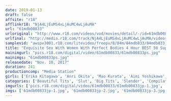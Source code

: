 ```yaml
---
date: 2019-01-13
draft: false
affsite: "r18"
afflinkr18: "NjA4LjEuMS4xLjAuMC4wLjAuMA"
url: "61mdb00833"
urloriginal: "http://www.r18.com/videos/vod/movies/detail/-/id=61mdb00833"
urlfinal: "http://media.r18.com/track/NjA4LjEuMS4xLjAuMC4wLjAuMA/videos/vod/movies/detail/-/id=61mdb00833"
samplevid: "awspv3001.r18.com/litevideo/freepv/8/84m/84mdb833/84mdb833_dmb_w.mp4"
title: "Exquisite Sex With Women With Perfect Bodies 4 Hour BEST 50 Super Select Beauties"
mainimgurl: "pics.r18.com/digital/video/61mdb00833/61mdb00833ps.jpg"
mainimgs: "61mdb00833ps.jpg"
releasedate: "Nov. 10, 2017"
duration: 241
productioncomp: "Media Station"
girls: ['Erika Kitagawa', 'Anri Okita', 'Mao Kurata', 'Aimi Yoshikawa', 'Asahi Mizuno', 'Azumi Chino', 'Ayumi Shinoda', 'Honoka Mihara', 'An Sasakura', 'Sakura Kirishima']
categories: ['Beautiful Tits', 'Slut', 'Big Tits', 'Slender', 'Compilation', 'Over 4 Hours', 'Hi-Def']
imgurls: ['pics.r18.com/digital/video/61mdb00833/61mdb00833jp-1.jpg', 'pics.r18.com/digital/video/61mdb00833/61mdb00833jp-2.jpg', 'pics.r18.com/digital/video/61mdb00833/61mdb00833jp-3.jpg', 'pics.r18.com/digital/video/61mdb00833/61mdb00833jp-4.jpg', 'pics.r18.com/digital/video/61mdb00833/61mdb00833jp-5.jpg', 'pics.r18.com/digital/video/61mdb00833/61mdb00833jp-6.jpg', 'pics.r18.com/digital/video/61mdb00833/61mdb00833jp-7.jpg', 'pics.r18.com/digital/video/61mdb00833/61mdb00833jp-8.jpg', 'pics.r18.com/digital/video/61mdb00833/61mdb00833jp-9.jpg', 'pics.r18.com/digital/video/61mdb00833/61mdb00833jp-10.jpg', 'pics.r18.com/digital/video/61mdb00833/61mdb00833jp-11.jpg', 'pics.r18.com/digital/video/61mdb00833/61mdb00833jp-12.jpg', 'pics.r18.com/digital/video/61mdb00833/61mdb00833jp-13.jpg', 'pics.r18.com/digital/video/61mdb00833/61mdb00833jp-14.jpg', 'pics.r18.com/digital/video/61mdb00833/61mdb00833jp-15.jpg', 'pics.r18.com/digital/video/61mdb00833/61mdb00833jp-16.jpg', 'pics.r18.com/digital/video/61mdb00833/61mdb00833jp-17.jpg', 'pics.r18.com/digital/video/61mdb00833/61mdb00833jp-18.jpg', 'pics.r18.com/digital/video/61mdb00833/61mdb00833jp-19.jpg', 'pics.r18.com/digital/video/61mdb00833/61mdb00833jp-20.jpg']
imgs: ['61mdb00833jp-1.jpg', '61mdb00833jp-2.jpg', '61mdb00833jp-3.jpg', '61mdb00833jp-4.jpg', '61mdb00833jp-5.jpg', '61mdb00833jp-6.jpg', '61mdb00833jp-7.jpg', '61mdb00833jp-8.jpg', '61mdb00833jp-9.jpg', '61mdb00833jp-10.jpg', '61mdb00833jp-11.jpg', '61mdb00833jp-12.jpg', '61mdb00833jp-13.jpg', '61mdb00833jp-14.jpg', '61mdb00833jp-15.jpg', '61mdb00833jp-16.jpg', '61mdb00833jp-17.jpg', '61mdb00833jp-18.jpg', '61mdb00833jp-19.jpg', '61mdb00833jp-20.jpg']
---
```

